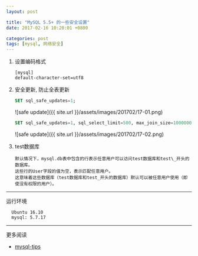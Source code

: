 ```yaml
---
layout: post

title: "MySQL 5.5+ 的一些安全设置"
date: 2017-02-16 10:20:01 +0800

categories: post
tags: [mysql, 网络安全]
---
```

1. 设置编码格式
    ```shell
    [mysql]
    default-character-set=utf8
    ```

1. 安全更新, 防止全表更新
    ```sql
    SET sql_safe_updates=1;
    ```

    ![safe update]({{ site.url }}/assets/images/201702/17-01.png)

    ```sql
    SET sql_safe_updates=1, sql_select_limit=500, max_join_size=1000000;
    ```

    ![safe update]({{ site.url }}/assets/images/201702/17-02.png)

1. test数据库
    ```
    默认情况下，mysql.db表中包含的行表示任意用户可以访问test数据库和test\_开头的数据库。
    这些行的User字段的值为空，表示匹配任意用户。
    这意味着这些数据库（test数据库和test_开头的数据库）默认可以被任意用户使用（即使没有权限的用户）。
    ```

---
运行环境
```
  Ubuntu 16.10
  mysql: 5.7.17
```

---
更多阅读
- [mysql-tips](https://dev.mysql.com/doc/refman/5.7/en/mysql-tips.html)
